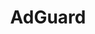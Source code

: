 ---
facebook: https://facebook.com/AdguardEn
instagram: https://instagram.com/adguard
logohandle: adguard
sort: adguard
title: AdGuard
twitter: https://x.com/adguard
website: https://adguard.com/
youtube: https://youtube.com/channel/UCsBoll12QILGTkmQ4PSttkw
---